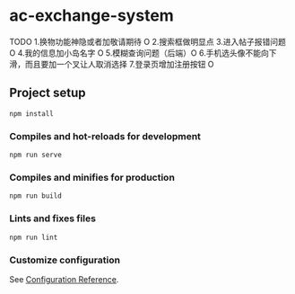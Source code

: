 # ac-exchange-system

TODO
1.换物功能神隐或者加敬请期待 O
2.搜索框做明显点
3.进入帖子报错问题 O
4.我的信息加小岛名字 O
5.模糊查询问题（后端）O
6.手机选头像不能向下滑，而且要加一个叉让人取消选择
7.登录页增加注册按钮 O

## Project setup
```
npm install
```

### Compiles and hot-reloads for development
```
npm run serve
```

### Compiles and minifies for production
```
npm run build
```

### Lints and fixes files
```
npm run lint
```

### Customize configuration
See [Configuration Reference](https://cli.vuejs.org/config/).
